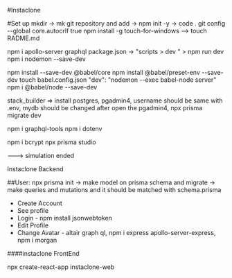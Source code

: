#Instaclone

#Set up
mkdir -> mk git repository and add -> npm init -y -> code .
git config --global core.autocrlf true
npm install -g touch-for-windows --> touch RADME.md

npm i apollo-server graphql
package.json -> "scripts > dev " > npm run dev
npm i nodemon --save-dev

npm install --save-dev @babel/core
npm install @babel/preset-env --save-dev
touch babel.config.json 
"dev": "nodemon --exec babel-node server"
npm i @babel/node --save-dev

stack_builder => install postgres, pgadmin4, username should be same with .env, mydb should be changed
after open the pgadmin4, npx prisma migrate dev

npm i graphql-tools
npm i dotenv

npm i bcrypt
npx prisma studio

---> simulation ended


Instaclone Backend

##User: npx prisma init -> make model on prisma schema and migrate -> make queries and mutations and it should be matched with schema.prisma

- Create Account
- See profile
- Login - npm install jsonwebtoken
- Edit Profile
- Change Avatar - altair graph ql, npm i express apollo-server-express,
npm i morgan


####instaclone FrontEnd

npx create-react-app instaclone-web